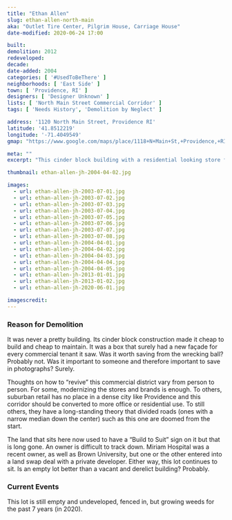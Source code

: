 ```yaml
---
title: "Ethan Allen"
slug: ethan-allen-north-main
aka: "Outlet Tire Center, Pilgrim House, Carriage House"
date-modified: 2020-06-24 17:00

built: 
demolition: 2012
redeveloped: 
decade:
date-added: 2004
categories: [ '#UsedToBeThere' ]
neighborhoods: [ 'East Side' ]
town: [ 'Providence, RI' ]
designers: [ 'Designer Unknown' ]
lists: [ 'North Main Street Commercial Corridor' ]
tags: [ 'Needs History', 'Demolition by Neglect' ]

address: '1120 North Main Street, Providence RI'
latitude: '41.8512219'
longitude: '-71.4049549'
gmap: "https://www.google.com/maps/place/1118+N+Main+St,+Providence,+RI+02904/@41.8512219,-71.4049549,17z/data=!3m1!4b1!4m5!3m4!1s0x89e444c3cfa62df1:0x7c67a38d7cb3c83b!8m2!3d41.8512179!4d-71.4027609"

meta: ""
excerpt: "This cinder block building with a residential looking store facade slapped on it stood vacant for many years before demolition. Part of the way commercial retail comes and goes."

thumbnail: ethan-allen-jh-2004-04-02.jpg

images:
  - url: ethan-allen-jh-2003-07-01.jpg
  - url: ethan-allen-jh-2003-07-02.jpg
  - url: ethan-allen-jh-2003-07-03.jpg
  - url: ethan-allen-jh-2003-07-04.jpg
  - url: ethan-allen-jh-2003-07-05.jpg
  - url: ethan-allen-jh-2003-07-06.jpg
  - url: ethan-allen-jh-2003-07-07.jpg
  - url: ethan-allen-jh-2003-07-08.jpg
  - url: ethan-allen-jh-2004-04-01.jpg
  - url: ethan-allen-jh-2004-04-02.jpg
  - url: ethan-allen-jh-2004-04-03.jpg
  - url: ethan-allen-jh-2004-04-04.jpg
  - url: ethan-allen-jh-2004-04-05.jpg
  - url: ethan-allen-jh-2013-01-01.jpg
  - url: ethan-allen-jh-2013-01-02.jpg
  - url: ethan-allen-jh-2020-06-01.jpg

imagescredit: 
---
```


### Reason for Demolition

It was never a pretty building. Its cinder block construction made it cheap to build and cheap to maintain. It was a box that surely had a new façade for every commercial tenant it saw. Was it worth saving from the wrecking ball? Probably not. Was it important to someone and therefore important to save in photographs? Surely. 

Thoughts on how to “revive” this commercial district vary from person to person. For some, modernizing the stores and brands is enough. To others, suburban retail has no place in a dense city like Providence and this corridor should be converted to more office or residential use. To still others, they have a long-standing theory that divided roads (ones with a narrow median down the center) such as this one are doomed from the start. 

The land that sits here now used to have a “Build to Suit” sign on it but that is long gone. An owner is difficult to track down. Miriam Hospital was a recent owner, as well as Brown University, but one or the other entered into a land swap deal with a private developer. Either way, this lot continues to sit. Is an empty lot better than a vacant and derelict building? Probably. 


### Current Events

This lot is still empty and undeveloped, fenced in, but growing weeds for the past 7 years (in 2020).


